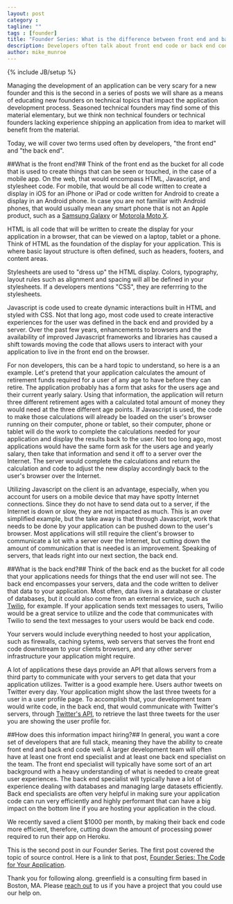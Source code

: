 ```yaml
---
layout: post
category :
tagline: ""
tags : [founder]
title: "Founder Series: What is the difference between front end and back end?"
description: Developers often talk about front end code or back end code. What does that mean?
author: mike_munroe
---
```

{% include JB/setup %}

Managing the development of an application can be very scary for a new founder and this is the second in a series of
posts we will share as a means of educating new founders on technical topics that impact the application development
process. Seasoned technical founders may find some of this material elementary, but we think non technical founders or
technical founders lacking experience shipping an application from idea to market will benefit from the material.

Today, we will cover two terms used often by developers, "the front end" and "the back end".

##What is the front end?##
Think of the front end as the bucket for all code that is used to create things that can be seen or touched, in the case
of a mobile app. On the web, that would encompass HTML, Javascript, and stylesheet code. For mobile, that would be all
code written to create a display in iOS for an iPhone or iPad or code written for Android to create a display in an
Android phone. In case you are not familiar with Android phones, that would usually mean any smart phone that is
not an Apple product, such as a [Samsung Galaxy](http://www.samsung.com/us/mobile/cell-phones/SM-G386TZKATMB) or
[Motorola Moto X](http://www.motorola.com/us/FLEXR1-1/Moto-X/FLEXR1.html).

HTML is all code that will be written to create the display for your application in a browser, that can be viewed on a
laptop, tablet or a phone. Think of HTML as the foundation of the display for your application. This is where basic
layout structure is often defined, such as headers, footers, and content areas.

Stylesheets are used to "dress up" the HTML display. Colors, typography, layout rules such as alignment and spacing will
all be defined in your stylesheets. If a developers mentions "CSS", they are referrring to the stylesheets.

Javascript is code used to create dynamic interactions built in HTML and styled with CSS. Not that long ago, most code
used to create interactive experiences for the user was defined in the back end and provided by a server. Over the past
few years, enhancements to browsers and the availability of improved Javascript frameworks and libraries has caused a
shift towards moving the code that allows users to interact with your application to live in the front end on the
browser.

For non developers, this can be a hard topic to understand, so here is a an example. Let's pretend that your
application calculates the amount of retirement funds required for a user of any age to have before they can retire. The
application probably has a form that asks for the users age and their current yearly salary. Using that information, the
application will return three different retirement ages with a calculated total amount of money they would need at the
three different age points. If Javascript is used, the code to make those calculations will already be loaded on the
user's browser running on their computer, phone or tablet, so their computer, phone or tablet will do the work to
complete the calculations needed for your application and display the results back to the user. Not too long ago, most
applications would have the same form ask for the users age and yearly salary, then take that information and send it
off to a server over the Internet. The server would complete the calculations and return the calculation and code to
adjust the new display accordingly back to the user's browser over the Internet.

Utilizing Javascript on the client is an advantage, especially, when you account for users on a mobile device that may
have spotty Internet connections. Since they do not have to send data out to a server, if the Internet is down or slow,
they are not impacted as much. This is an over simplified example, but the take away is that through Javascript, work
that needs to be done by your application can be pushed down to the user's browser. Most applications will still require
the client's browser to communicate a lot with a server over the Internet, but cutting down the amount of communication
that is needed is an improvement. Speaking of servers, that leads right into our next section, the back end.

##What is the back end?##
Think of the back end as the bucket for all code that your applications needs for things that the end user will not see.
The back end encompasses your servers, data and the code written to deliver that data to your application.
Most often, data lives in a database or cluster of databases, but it could also come from an external service, such as
[Twilio](https://www.twilio.com/), for example. If your application sends text messages to users, Twilio would be a
great service to utilize and the code that communicates with Twilio to send the text messages to your users would be
back end code.

Your servers would include everything needed to host your application, such as firewalls, caching sytems, web servers
that serves the front end code downstream to your clients browsers, and any other server infrastructure your application
might require.

A lot of applications these days provide an API that allows servers from a third party to communicate with your servers
to get data that your application utilizes. Twitter is a good example here. Users author tweets on Twitter every day.
Your application might show the last three tweets for a user in a user profile page. To accomplish that, your development
team would write code, in the back end, that would communicate with Twitter's servers, through
[Twitter's API](https://dev.twitter.com/docs/api/1.1), to retrieve the last three tweets for the user you are showing
the user profile for.

##How does this information impact hiring?##
In general, you want a core set of developers that are full stack, meaning they have the ability to create front end
and back end code well. A larger development team will often have at least one front end specialist and at least one
back end specialist on the team. The front end specialist will typically have some sort of an art background with a
heavy understanding of what is needed to create great user experiences. The back end specialist will typically have a
lot of experience dealing with databases and managing large datasets efficiently. Back end specialists are often very
helpful in making sure your application code can run very efficiently and highly performant that can have a big impact
on the bottom line if you are hosting your application in the cloud.

We recently saved a client $1000 per month, by making their back end code more efficient, therefore, cutting down the
amount of processing power required to run their app on Heroku.

This is the second post in our Founder Series. The first post covered the topic of source control. Here is a link to
that post, [Founder Series: The Code for Your Application](http://blog.greenfieldhq.com/2014/08/04/source-control/).

Thank you for following along. greenfield is a consulting firm based in Boston, MA.
Please [reach out](http://greenfieldhq.com/#/?anchor=contact) to us if you have a project that you could use our help
on.

